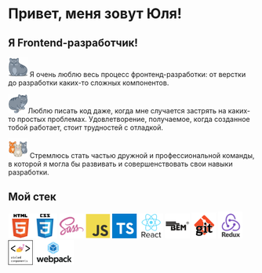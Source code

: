 # Привет, меня зовут Юля!
## Я Frontend-разработчик!


<img src='src/GIF-white bg/purr.gif' width='40px'> Я очень люблю весь процесс фронтенд-разработки: от верстки до разработки каких-то сложных компонентов.

<img src='src/GIF-white bg/knead.gif' width='40px'>Люблю писать код даже, когда мне случается застрять на каких-то простых проблемах. Удовлетворение, получаемое, когда созданное тобой работает, стоит трудностей с отладкой.

<img src='src/GIF-white bg/kittens.gif' width='40px'> Стремлюсь стать частью дружной и профессиональной команды, в которой я могла бы развивать и совершенствовать свои навыки разработки.

## Мой стек

<img src='src/icons/html5.svg' width='50px'><img src='src/icons/css3.svg' width='50px'>
<img src='src/icons/sass.svg' width='50px'>
<img src='src/icons/javascript.svg' width='50px'>
<img src='src/icons/ts.png' width='50px'>
<img src='src/icons/react.png' width='50px'>
<img src='src/icons/bem-logo-logo-icon-png-svg.png' width='50px'>
<img src='src/icons/git.png' width='50px'>
<img src='src/icons/redux.png' width='50px'>
<img src='src/icons/styled components.png' width='50px'>
<img src='src/icons/webpack.png' width='80px'>










<!--
**JuliaMatsievich/JuliaMatsievich** is a ✨ _special_ ✨ repository because its `README.md` (this file) appears on your GitHub profile.

Here are some ideas to get you started:

- 🔭 I’m currently working on ...
- 🌱 I’m currently learning ...
- 👯 I’m looking to collaborate on ...
- 🤔 I’m looking for help with ...
- 💬 Ask me about ...
- 📫 How to reach me: ...
- 😄 Pronouns: ...
- ⚡ Fun fact: ...
-->
